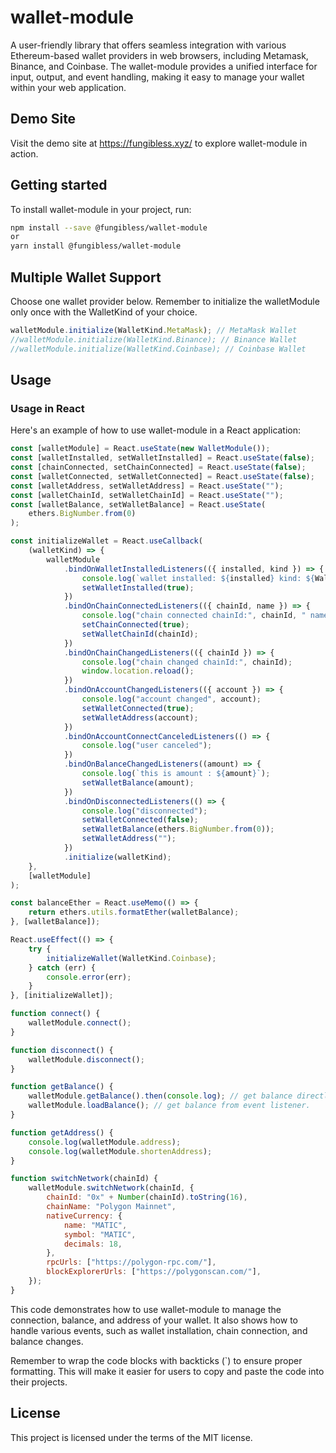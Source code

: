 # wallet-module

A user-friendly library that offers seamless integration with various Ethereum-based wallet providers in web browsers, including Metamask, Binance, and Coinbase. The wallet-module provides a unified interface for input, output, and event handling, making it easy to manage your wallet within your web application.

## Demo Site

Visit the demo site at https://fungibless.xyz/ to explore wallet-module in action.

## Getting started

To install wallet-module in your project, run:

```bash
npm install --save @fungibless/wallet-module
or
yarn install @fungibless/wallet-module
```

## Multiple Wallet Support

Choose one wallet provider below. Remember to initialize the walletModule only once with the WalletKind of your choice.

```javascript
walletModule.initialize(WalletKind.MetaMask); // MetaMask Wallet
//walletModule.initialize(WalletKind.Binance); // Binance Wallet
//walletModule.initialize(WalletKind.Coinbase); // Coinbase Wallet
```

## Usage

### Usage in React
Here's an example of how to use wallet-module in a React application:

```javascript
const [walletModule] = React.useState(new WalletModule());
const [walletInstalled, setWalletInstalled] = React.useState(false);
const [chainConnected, setChainConnected] = React.useState(false);
const [walletConnected, setWalletConnected] = React.useState(false);
const [walletAddress, setWalletAddress] = React.useState("");
const [walletChainId, setWalletChainId] = React.useState("");
const [walletBalance, setWalletBalance] = React.useState(
	ethers.BigNumber.from(0)
);

const initializeWallet = React.useCallback(
	(walletKind) => {
		walletModule
			.bindOnWalletInstalledListeners(({ installed, kind }) => {
				console.log(`wallet installed: ${installed} kind: ${WalletKind[kind]}`);
				setWalletInstalled(true);
			})
			.bindOnChainConnectedListeners(({ chainId, name }) => {
				console.log("chain connected chainId:", chainId, " name:", name);
				setChainConnected(true);
				setWalletChainId(chainId);
			})
			.bindOnChainChangedListeners(({ chainId }) => {
				console.log("chain changed chainId:", chainId);
				window.location.reload();
			})
			.bindOnAccountChangedListeners(({ account }) => {
				console.log("account changed", account);
				setWalletConnected(true);
				setWalletAddress(account);
			})
			.bindOnAccountConnectCanceledListeners(() => {
				console.log("user canceled");
			})
			.bindOnBalanceChangedListeners((amount) => {
				console.log(`this is amount : ${amount}`);
				setWalletBalance(amount);
			})
			.bindOnDisconnectedListeners(() => {
				console.log("disconnected");
				setWalletConnected(false);
				setWalletBalance(ethers.BigNumber.from(0));
				setWalletAddress("");
			})
			.initialize(walletKind);
	},
	[walletModule]
);

const balanceEther = React.useMemo(() => {
	return ethers.utils.formatEther(walletBalance);
}, [walletBalance]);

React.useEffect(() => {
	try {
		initializeWallet(WalletKind.Coinbase);
	} catch (err) {
		console.error(err);
	}
}, [initializeWallet]);

function connect() {
	walletModule.connect();
}

function disconnect() {
	walletModule.disconnect();
}

function getBalance() {
	walletModule.getBalance().then(console.log); // get balance directly.
	walletModule.loadBalance(); // get balance from event listener.
}

function getAddress() {
	console.log(walletModule.address);
	console.log(walletModule.shortenAddress);
}

function switchNetwork(chainId) {
	walletModule.switchNetwork(chainId, {
		chainId: "0x" + Number(chainId).toString(16),
		chainName: "Polygon Mainnet",
		nativeCurrency: {
			name: "MATIC",
			symbol: "MATIC",
			decimals: 18,
		},
		rpcUrls: ["https://polygon-rpc.com/"],
		blockExplorerUrls: ["https://polygonscan.com/"],
	});
}
```

This code demonstrates how to use wallet-module to manage the connection, balance, and address of your wallet. It also shows how to handle various events, such as wallet installation, chain connection, and balance changes.

Remember to wrap the code blocks with backticks (`) to ensure proper formatting. This will make it easier for users to copy and paste the code into their projects.

## License
This project is licensed under the terms of the MIT license.
